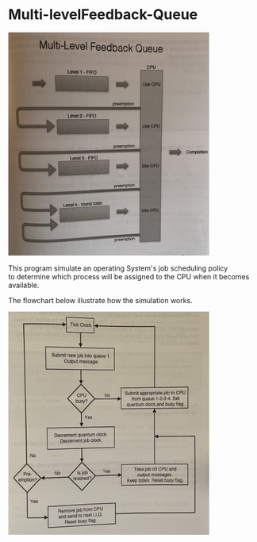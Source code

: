 # Multi-levelFeedback-Queue


<img src="./image/head.jpg" width="405" height="450">
 
This program simulate an operating System's job scheduling policy\
to determine which process will be assigned to the CPU when it becomes available.
 
The flowchart below illustrate how the simulation works.

<img src="./image/chart.jpg" width="405" height="450">
 
